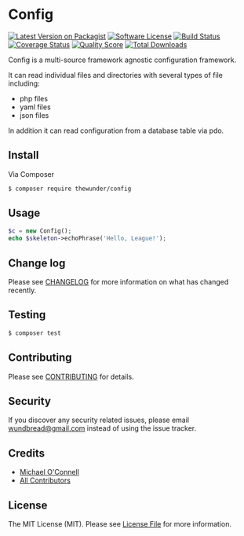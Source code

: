 # Config

[![Latest Version on Packagist][ico-version]][link-packagist]
[![Software License][ico-license]](LICENSE.md)
[![Build Status][ico-travis]][link-travis]
[![Coverage Status][ico-scrutinizer]][link-scrutinizer]
[![Quality Score][ico-code-quality]][link-code-quality]
[![Total Downloads][ico-downloads]][link-downloads]

Config is a multi-source framework agnostic configuration framework. 

It can read individual files and directories with several types of file including:

- php files
- yaml files
- json files

In addition it can read configuration from a database table via pdo.


## Install

Via Composer

``` bash
$ composer require thewunder/config
```

## Usage

``` php
$c = new Config();
echo $skeleton->echoPhrase('Hello, League!');
```

## Change log

Please see [CHANGELOG](CHANGELOG.md) for more information on what has changed recently.

## Testing

``` bash
$ composer test
```

## Contributing

Please see [CONTRIBUTING](CONTRIBUTING.md) for details.

## Security

If you discover any security related issues, please email wundbread@gmail.com instead of using the issue tracker.

## Credits

- [Michael O'Connell][link-author]
- [All Contributors][link-contributors]

## License

The MIT License (MIT). Please see [License File](LICENSE.md) for more information.

[ico-version]: https://img.shields.io/packagist/v/thewunder/config.svg?style=flat-square
[ico-license]: https://img.shields.io/badge/license-MIT-brightgreen.svg?style=flat-square
[ico-travis]: https://img.shields.io/travis/thewunder/config/master.svg?style=flat-square
[ico-scrutinizer]: https://img.shields.io/scrutinizer/coverage/g/thewunder/config.svg?style=flat-square
[ico-code-quality]: https://img.shields.io/scrutinizer/g/thewunder/config.svg?style=flat-square
[ico-downloads]: https://img.shields.io/packagist/dt/thewunder/config.svg?style=flat-square

[link-packagist]: https://packagist.org/packages/thewunder/config
[link-travis]: https://travis-ci.org/thewunder/config
[link-scrutinizer]: https://scrutinizer-ci.com/g/thewunder/config/code-structure
[link-code-quality]: https://scrutinizer-ci.com/g/thewunder/config
[link-downloads]: https://packagist.org/packages/thewunder/config
[link-author]: https://github.com/thewunder
[link-contributors]: ../../contributors
